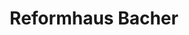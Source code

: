 ---
title: "Reformhaus Bacher"
url: /leverkusen/reformhaus-bacher-koelner-strasse/
shop: Bioladen
---